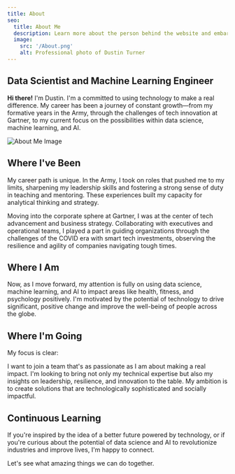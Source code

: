 ```yaml
---
title: About
seo:
  title: About Me
  description: Learn more about the person behind the website and embark on a journey of inspiration and shared experiences.
  image:
    src: '/About.png'
    alt: Professional photo of Dustin Turner
---
```


## Data Scientist and Machine Learning Engineer

**Hi there!** I'm Dustin. I'm a committed to using technology to make a real difference. My career has been a journey of constant growth—from my formative years in the Army, through the challenges of tech innovation at Gartner, to my current focus on the possibilities within data science, machine learning, and AI.

![About Me Image](/About.png)

## Where I've Been

My career path is unique. In the Army, I took on roles that pushed me to my limits, sharpening my leadership skills and fostering a strong sense of duty in teaching and mentoring. These experiences built my capacity for analytical thinking and strategy.

Moving into the corporate sphere at Gartner, I was at the center of tech advancement and business strategy. Collaborating with executives and operational teams, I played a part in guiding organizations through the challenges of the COVID era with smart tech investments, observing the resilience and agility of companies navigating tough times.

## Where I Am

Now, as I move forward, my attention is fully on using data science, machine learning, and AI to impact areas like health, fitness, and psychology positively. I'm motivated by the potential of technology to drive significant, positive change and improve the well-being of people across the globe.

## Where I'm Going

My focus is clear:

I want to join a team that's as passionate as I am about making a real impact. I'm looking to bring not only my technical expertise but also my insights on leadership, resilience, and innovation to the table. My ambition is to create solutions that are technologically sophisticated and socially impactful.

## Continuous Learning

If you're inspired by the idea of a better future powered by technology, or if you're curious about the potential of data science and AI to revolutionize industries and improve lives, I'm happy to connect.

Let's see what amazing things we can do together.
